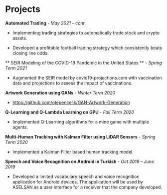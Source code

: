 # Projects

**Automated Trading** - *May 2021 – cont.*                         

*	Implementing trading strategies to automatically trade stock and crypto assets.

*	Developed a profitable football trading strategy which consistently beats closing line odds.

** SEIR Modeling of the COVID-19 Pandemic in the United States ** - *Spring Term 2021*

* Augmented the SEIR model by covid19-projections.com with vaccination data and projections to assess the impact of vaccinations.

**Artwork Generation using GANs** - *Winter Term 2020*

*	https://github.com/otepencelik/GAN-Artwork-Generation 

**Q-Learning and Q-Lambda Learning on GPU** - *Fall Term 2020*

*	Implemented Q-Learning algorithms for a mine game with multiple agents.

**Multi-Human Tracking with Kalman Filter using LiDAR Sensors** - *Spring Term 2020*

*	Implemented a Kalman Filter based human tracking model.

**Speech and Voice Recognition on Android in Turkish** - *Oct 2018 – June 2019*

*	Developed a limited vocabulary speech and voice recognition application for Android devices. The application will be used by ASELSAN as a user interface for a receiver that the company developed.



